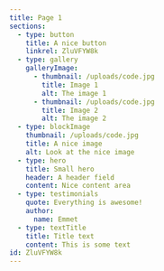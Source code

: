 ```yaml
---
title: Page 1
sections:
  - type: button
    title: A nice button
    linkrel: ZluVFYW8k
  - type: gallery
    galleryImage:
      - thumbnail: /uploads/code.jpg
        title: Image 1
        alt: The image 1
      - thumbnail: /uploads/code.jpg
        title: Image 2
        alt: The image 2
  - type: blockImage
    thumbnail: /uploads/code.jpg
    title: A nice image
    alt: Look at the nice image
  - type: hero
    title: Small hero
    header: A header field
    content: Nice content area
  - type: testimonials
    quote: Everything is awesome!
    author:
      name: Emmet
  - type: textTitle
    title: Title text
    content: This is some text
id: ZluVFYW8k
---
```

